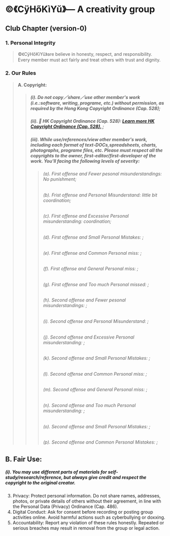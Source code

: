# ©️《CÿHőKìYŭ》— A creativity group

## Club Chapter (version-0)
### 1. Personal Integrity
> ©️《CÿHőKìYŭ》are believe in honesty, respect, and responsibility. Every member must act fairly and treat others with trust and dignity.
### 2. Our Rules
> #### A. Copyright:
>> ##### (i). Do not copy／share／use other member's work (i.e.:software, writing, programe, etc.) without permission, as required by the Hong Kong Copyright Ordinance (Cap. 528);
>> ##### (ii). 🔗 HK Copyright Ordinance (Cap. 528): [Learn more HK Copyright Ordinance (Cap. 528).](https://www.elegislation.gov.hk/hk/cap528) ;
>> ##### (iii). While use/references/view other member's work, including each format of text-DOCs,spreadsheets, charts, photographs, programe files, etc. Please must respect all the copyrights to the owner, first-editor/first-developer of the work. You'll facing the following levels of severity:
>>> ###### (a). First offense and Fewer pesonal misunderstandings: No punishment;
>>> ###### (b). Frist offense and Personal Misunderstand: little bit coordination;
>>> ###### (c). First offense and Excessive Personal misunderstanding: coordination;
>>> ###### (d). First offense and Small Personal Mistakes: ;
>>> ###### (e). First offense and Common Personal miss: ;
>>> ###### (f). First offense and General Personal miss: ;
>>> ###### (g). First offense and Too much Personal missed: ;
>>> ###### (h). Second offense and Fewer pesonal misunderstandings: ;
>>> ###### (i). Second offense and Personal Misunderstand: ;
>>> ###### (j). Second offense and Excessive Personal misunderstanding: ;
>>> ###### (k). Second offense and Small Personal Mistakes: ;
>>> ###### (l). Second offense and Common Personal miss: ;
>>> ###### (m). Second offense and General Personal miss: ;
>>> ###### (n). Second offense and Too much Personal misunderstanding: ;
>>> ###### (o). Second offense and Small Personal Mistakes: ;
>>> ###### (p). Second offense and Common Personal Mistakes: ;
## B. Fair Use: 
##### (i). You may use different parts of materials for self-study/research/reference, but always give credit and respect the copyright to the original creator.  
3. Privacy: Protect personal information. Do not share names, addresses, photos, or private details of others without their agreement, in line with the Personal Data (Privacy) Ordinance (Cap. 486).  
4. Digital Conduct: Ask for consent before recording or posting group activities online. Avoid harmful actions such as cyberbullying or doxxing.  
5. Accountability: Report any violation of these rules honestly. Repeated or serious breaches may result in removal from the group or legal action.  
